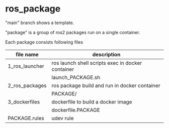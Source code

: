 # ros_package

"main" branch shows a template.

"package" is a group of ros2 packages run on a single container.

Each package consists following files

| file name | description |
| ---- | ---- |
|1_ros_launcher|ros launch shell scripts exec in docker container|
||launch_PACKAGE.sh|
|2_ros_packages|ros package build and run in docker container|
||PACKAGE/|
|3_dockerfiles|dockerfile to build a docker image|
||dockerfile.PACKAGE|
|PACKAGE.rules| udev rule|
